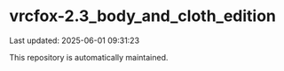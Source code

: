 # vrcfox-2.3_body_and_cloth_edition

Last updated: 2025-06-01 09:31:23

This repository is automatically maintained.
